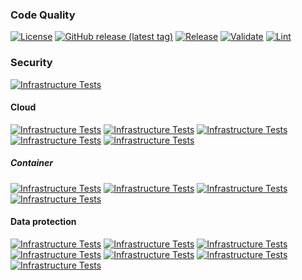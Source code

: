 ### Code Quality
[![License](https://img.shields.io/github/license/geekcell/terraform-aws-codeartifact)](https://github.com/geekcell/terraform-aws-codeartifact/blob/master/LICENSE)
[![GitHub release (latest tag)](https://img.shields.io/github/v/release/geekcell/terraform-aws-codeartifact?logo=github&sort=semver)](https://github.com/geekcell/terraform-aws-codeartifact/releases)
[![Release](https://github.com/geekcell/terraform-aws-codeartifact/actions/workflows/release.yaml/badge.svg)](https://github.com/geekcell/terraform-aws-codeartifact/actions/workflows/release.yaml)
[![Validate](https://github.com/geekcell/terraform-aws-codeartifact/actions/workflows/validate.yaml/badge.svg)](https://github.com/geekcell/terraform-aws-codeartifact/actions/workflows/validate.yaml)
[![Lint](https://github.com/geekcell/terraform-aws-codeartifact/actions/workflows/linter.yaml/badge.svg)](https://github.com/geekcell/terraform-aws-codeartifact/actions/workflows/linter.yaml)

### Security
[![Infrastructure Tests](https://www.bridgecrew.cloud/badges/github/geekcell/terraform-aws-codeartifact/general)](https://www.bridgecrew.cloud/link/badge?vcs=github&fullRepo=geekcell%2Fterraform-aws-codeartifact&benchmark=INFRASTRUCTURE+SECURITY)

#### Cloud
[![Infrastructure Tests](https://www.bridgecrew.cloud/badges/github/geekcell/terraform-aws-codeartifact/cis_aws)](https://www.bridgecrew.cloud/link/badge?vcs=github&fullRepo=geekcell%2Fterraform-aws-codeartifact&benchmark=CIS+AWS+V1.2)
[![Infrastructure Tests](https://www.bridgecrew.cloud/badges/github/geekcell/terraform-aws-codeartifact/cis_aws_13)](https://www.bridgecrew.cloud/link/badge?vcs=github&fullRepo=geekcell%2Fterraform-aws-codeartifact&benchmark=CIS+AWS+V1.3)
[![Infrastructure Tests](https://www.bridgecrew.cloud/badges/github/geekcell/terraform-aws-codeartifact/cis_azure)](https://www.bridgecrew.cloud/link/badge?vcs=github&fullRepo=geekcell%2Fterraform-aws-codeartifact&benchmark=CIS+AZURE+V1.1)
[![Infrastructure Tests](https://www.bridgecrew.cloud/badges/github/geekcell/terraform-aws-codeartifact/cis_azure_13)](https://www.bridgecrew.cloud/link/badge?vcs=github&fullRepo=geekcell%2Fterraform-aws-codeartifact&benchmark=CIS+AZURE+V1.3)
[![Infrastructure Tests](https://www.bridgecrew.cloud/badges/github/geekcell/terraform-aws-codeartifact/cis_gcp)](https://www.bridgecrew.cloud/link/badge?vcs=github&fullRepo=geekcell%2Fterraform-aws-codeartifact&benchmark=CIS+GCP+V1.1)

##### Container
[![Infrastructure Tests](https://www.bridgecrew.cloud/badges/github/geekcell/terraform-aws-codeartifact/cis_kubernetes_16)](https://www.bridgecrew.cloud/link/badge?vcs=github&fullRepo=geekcell%2Fterraform-aws-codeartifact&benchmark=CIS+KUBERNETES+V1.6)
[![Infrastructure Tests](https://www.bridgecrew.cloud/badges/github/geekcell/terraform-aws-codeartifact/cis_eks_11)](https://www.bridgecrew.cloud/link/badge?vcs=github&fullRepo=geekcell%2Fterraform-aws-codeartifact&benchmark=CIS+EKS+V1.1)
[![Infrastructure Tests](https://www.bridgecrew.cloud/badges/github/geekcell/terraform-aws-codeartifact/cis_gke_11)](https://www.bridgecrew.cloud/link/badge?vcs=github&fullRepo=geekcell%2Fterraform-aws-codeartifact&benchmark=CIS+GKE+V1.1)
[![Infrastructure Tests](https://www.bridgecrew.cloud/badges/github/geekcell/terraform-aws-codeartifact/cis_kubernetes)](https://www.bridgecrew.cloud/link/badge?vcs=github&fullRepo=geekcell%2Fterraform-aws-codeartifact&benchmark=CIS+KUBERNETES+V1.5)

#### Data protection
[![Infrastructure Tests](https://www.bridgecrew.cloud/badges/github/geekcell/terraform-aws-codeartifact/soc2)](https://www.bridgecrew.cloud/link/badge?vcs=github&fullRepo=geekcell%2Fterraform-aws-codeartifact&benchmark=SOC2)
[![Infrastructure Tests](https://www.bridgecrew.cloud/badges/github/geekcell/terraform-aws-codeartifact/pci)](https://www.bridgecrew.cloud/link/badge?vcs=github&fullRepo=geekcell%2Fterraform-aws-codeartifact&benchmark=PCI-DSS+V3.2)
[![Infrastructure Tests](https://www.bridgecrew.cloud/badges/github/geekcell/terraform-aws-codeartifact/pci_dss_v321)](https://www.bridgecrew.cloud/link/badge?vcs=github&fullRepo=geekcell%2Fterraform-aws-codeartifact&benchmark=PCI-DSS+V3.2.1)
[![Infrastructure Tests](https://www.bridgecrew.cloud/badges/github/geekcell/terraform-aws-codeartifact/iso)](https://www.bridgecrew.cloud/link/badge?vcs=github&fullRepo=geekcell%2Fterraform-aws-codeartifact&benchmark=ISO27001)
[![Infrastructure Tests](https://www.bridgecrew.cloud/badges/github/geekcell/terraform-aws-codeartifact/nist)](https://www.bridgecrew.cloud/link/badge?vcs=github&fullRepo=geekcell%2Fterraform-aws-codeartifact&benchmark=NIST-800-53)
[![Infrastructure Tests](https://www.bridgecrew.cloud/badges/github/geekcell/terraform-aws-codeartifact/hipaa)](https://www.bridgecrew.cloud/link/badge?vcs=github&fullRepo=geekcell%2Fterraform-aws-codeartifact&benchmark=HIPAA)
[![Infrastructure Tests](https://www.bridgecrew.cloud/badges/github/geekcell/terraform-aws-codeartifact/fedramp_moderate)](https://www.bridgecrew.cloud/link/badge?vcs=github&fullRepo=geekcell%2Fterraform-aws-codeartifact&benchmark=FEDRAMP+%28MODERATE%29)
